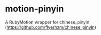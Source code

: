 motion-pinyin
=============

A RubyMotion wrapper for chinese_pinyin (https://github.com/flyerhzm/chinese_pinyin)
